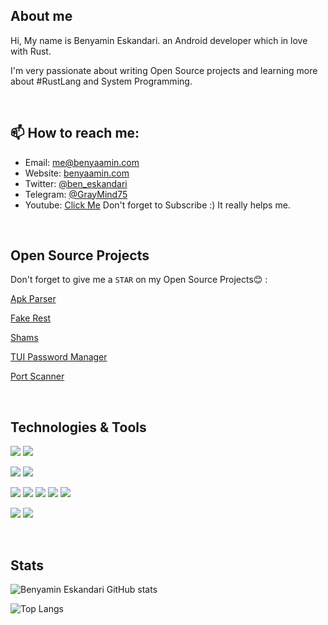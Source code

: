 ## About me
Hi, My name is Benyamin Eskandari. an Android developer which in love with Rust.

I'm very passionate about writing Open Source projects and learning more about #RustLang and System Programming.

<br/>

## 📫 How to reach me:
- Email: me@benyaamin.com
- Website: [benyaamin.com](https://benyaamin.com)
- Twitter: [@ben_eskandari](https://twitter.com/ben_eskandari)
- Telegram: [@GrayMind75](https://t.me/Graymind75)
- Youtube: [Click Me](https://www.youtube.com/@ben_creates) Don't forget to Subscribe :) It really helps me.
<br/>

## Open Source Projects
Don't forget to give me a `STAR` on my Open Source Projects😊 :

[Apk Parser](https://github.com/graymind75/apk-parser)

[Fake Rest](https://github.com/graymind75/fake-rest)

[Shams](https://github.com/graymind75/shams)

[TUI Password Manager](https://github.com/graymind75/passmng)

[Port Scanner](https://github.com/graymind75/pscan)

<br/>

## Technologies & Tools
![](https://img.shields.io/badge/OS-Windows-informational?style=flat&logo=Windows&logoColor=white&color=2bbc8a)
![](https://img.shields.io/badge/OS-Linux-informational?style=flat&logo=Linux&logoColor=white&color=2bbc8a)

![](https://img.shields.io/badge/IDE-AndroidStudio-informational?style=flat&logo=AndroidStudio&logoColor=white&color=2bbc8a)
![](https://img.shields.io/badge/IDE-CLion-informational?style=flat&logo=CLion&logoColor=white&color=2bbc8a)

![](https://img.shields.io/badge/Code-Java-informational?style=flat&logo=Java&logoColor=white&color=2bbc8a)
![](https://img.shields.io/badge/Code-Kotlin-informational?style=flat&logo=Kotlin&logoColor=white&color=2bbc8a)
![](https://img.shields.io/badge/Code-Rust-informational?style=flat&logo=Rust&logoColor=white&color=2bbc8a)
![](https://img.shields.io/badge/Code-PHP-informational?style=flat&logo=PHP&logoColor=white&color=2bbc8a)
![](https://img.shields.io/badge/Code-Go-informational?style=flat&logo=Go&logoColor=white&color=2bbc8a)

![](https://img.shields.io/badge/DB-Mysql-informational?style=flat&logo=Mysql&logoColor=white&color=2bbc8a)
![](https://img.shields.io/badge/DB-PostgreSql-informational?style=flat&logo=PostgreSql&logoColor=white&color=2bbc8a)


<br/>

## Stats
![Benyamin Eskandari GitHub stats](https://github-readme-stats.vercel.app/api?username=graymind75&count_private=true&theme=dracula&include_all_commits=true)

![Top Langs](https://github-readme-stats.vercel.app/api/top-langs/?username=graymind75&layout=compact&theme=dracula)
